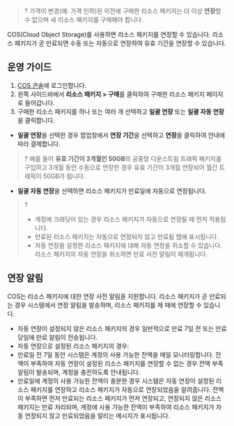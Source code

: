 >? 가격이 변경(예: 가격 인하)된 이전에 구매한 리소스 패키지는 더 이상 **연장**할 수 없으며 새 리소스 패키지를 구매해야 합니다.
> 

COS(Cloud Object Storage)를 사용하면 리소스 패키지를 연장할 수 있습니다. 리소스 패키지가 곧 만료되면 수동 또는 자동으로 연장하여 유효 기간을 연장할 수 있습니다.


## 운영 가이드

1. [COS 콘솔](https://console.cloud.tencent.com/cos5)에 로그인합니다.
2. 왼쪽 사이드바에서 **리소스 패키지 > 구매**를 클릭하여 구매한 리소스 패키지 페이지로 들어갑니다.
3. 구매한 리소스 패키지를 하나 또는 여러 개 선택하고 **일괄 연장** 또는 **일괄 자동 연장**을 클릭합니다.
 - **일괄 연장**을 선택한 경우 팝업창에서 **연장 기간**을 선택하고 **연장**을 클릭하여 안내에 따라 결제합니다.
>? 예를 들어 **유효 기간이 3개월인 50GB**의 공중망 다운스트림 트래픽 패키지를 구입하고 3개월 동안 수동으로 연장한 경우 유효 기간이 3개월 연장되어 월간 트래픽이 50GB가 됩니다.
>
 - **일괄 자동 연장**을 선택하면 리소스 패키지가 만료일에 자동으로 연장됩니다.
>?
> - 계정에 크래딧이 있는 경우 리소스 패키지가 자동으로 연장될 때 먼저 적용됩니다.
> - 만료된 리소스 패키지는 자동으로 연장되지 않고 만료됨 탭에 표시됩니다.
> - 자동 연장을 설정한 리소스 패키지에 대해 자동 연장을 취소할 수 있습니다. 리소스 패키지의 자동 연장을 취소하면 만료 사전 알림이 재개됩니다.
> 


## 연장 알림

COS는 리소스 패키지에 대한 연장 사전 알림을 지원합니다. 리소스 패키지가 곧 만료되는 경우 시스템에서 연장 알림을 발송하며, 리소스 패키지를 제 때에 연장할 수 있습니다.

- 자동 연장이 설정되지 않은 리소스 패키지의 경우 일반적으로 만료 7일 전 또는 만료 당일에 만료 알림이 전송됩니다.
- 자동 연장으로 설정된 리소스 패키지의 경우:
 - 만료일 전 7일 동안 시스템은 계정의 사용 가능한 잔액을 매일 모니터링합니다. 잔액이 부족하여 자동 연장이 설정된 리소스 패키지를 연장할 수 없는 경우 잔액 부족 알림이 발송되며, 계정을 충전하도록 안내됩니다.
 - 만료일에 계정의 사용 가능한 잔액이 충분한 경우 시스템은 자동 연장이 설정된 리소스 패키지를 연장하고 리소스 패키지가 자동으로 연장되었음을 알려줍니다. 잔액이 부족하면 먼저 만료되는 리소스 패키지가 먼저 연장되고, 연장되지 않은 리소스 패키지는 만료 처리되며, 계정에 사용 가능한 잔액이 부족하여 리소스 패키지가 자동 연장되지 않고 만료되었음을 알리는 메시지가 표시됩니다.


